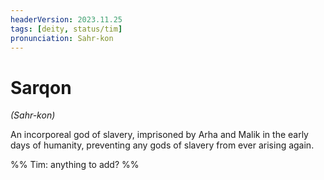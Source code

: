 ```yaml
---
headerVersion: 2023.11.25
tags: [deity, status/tim]
pronunciation: Sahr-kon
---
```

# Sarqon
*(Sahr-kon)*

An incorporeal god of slavery, imprisoned by Arha and Malik in the early days of humanity, preventing any gods of slavery from ever arising again. 

%% Tim: anything to add? %%